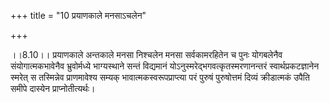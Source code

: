 +++
title = "10 प्रयाणकाले मनसाऽचलेन"

+++
  
  
।।8.10।। प्रयाणकाले अन्तकाले मनसा निश्चलेन मनसा सर्वकामरहितेन च पुनः
योगबलेनैव संयोगात्मकभावेनैव भ्रुवोर्मध्ये भाग्यस्थाने सन्तं विद्यमानं
योऽनुस्मरेद्भगवत्कृतस्मरणानन्तरं स्वार्थप्रकटज्ञानेन स्मरेत् स
तस्मिन्नेव प्राणमावेश्य सम्यक् भावात्मकस्वरूपप्राप्त्या परं पुरुषं
पुरुषोत्तमं दिव्यं क्रीडात्मकं उपैति समीपे दास्येन प्राप्नोतीत्यर्थः।  
  
